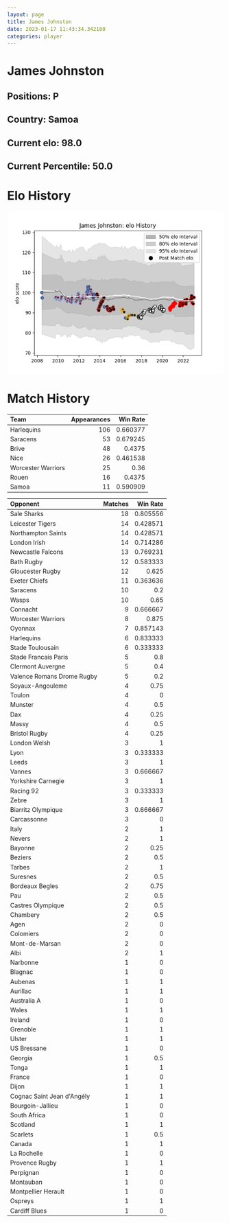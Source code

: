 ```yaml
---  
layout: page  
title: James Johnston  
date: 2023-01-17 11:43:34.342180  
categories: player  
---
```

# James Johnston

## Positions: P

## Country: Samoa

## Current elo: 98.0

## Current Percentile: 50.0

# Elo History


![elo history](history_JamesJohnston.png)
# Match History


| Team               |   Appearances |   Win Rate |
|:-------------------|--------------:|-----------:|
| Harlequins         |           106 |   0.660377 |
| Saracens           |            53 |   0.679245 |
| Brive              |            48 |   0.4375   |
| Nice               |            26 |   0.461538 |
| Worcester Warriors |            25 |   0.36     |
| Rouen              |            16 |   0.4375   |
| Samoa              |            11 |   0.590909 |

| Opponent                   |   Matches |   Win Rate |
|:---------------------------|----------:|-----------:|
| Sale Sharks                |        18 |   0.805556 |
| Leicester Tigers           |        14 |   0.428571 |
| Northampton Saints         |        14 |   0.428571 |
| London Irish               |        14 |   0.714286 |
| Newcastle Falcons          |        13 |   0.769231 |
| Bath Rugby                 |        12 |   0.583333 |
| Gloucester Rugby           |        12 |   0.625    |
| Exeter Chiefs              |        11 |   0.363636 |
| Saracens                   |        10 |   0.2      |
| Wasps                      |        10 |   0.65     |
| Connacht                   |         9 |   0.666667 |
| Worcester Warriors         |         8 |   0.875    |
| Oyonnax                    |         7 |   0.857143 |
| Harlequins                 |         6 |   0.833333 |
| Stade Toulousain           |         6 |   0.333333 |
| Stade Francais Paris       |         5 |   0.8      |
| Clermont Auvergne          |         5 |   0.4      |
| Valence Romans Drome Rugby |         5 |   0.2      |
| Soyaux-Angouleme           |         4 |   0.75     |
| Toulon                     |         4 |   0        |
| Munster                    |         4 |   0.5      |
| Dax                        |         4 |   0.25     |
| Massy                      |         4 |   0.5      |
| Bristol Rugby              |         4 |   0.25     |
| London Welsh               |         3 |   1        |
| Lyon                       |         3 |   0.333333 |
| Leeds                      |         3 |   1        |
| Vannes                     |         3 |   0.666667 |
| Yorkshire Carnegie         |         3 |   1        |
| Racing 92                  |         3 |   0.333333 |
| Zebre                      |         3 |   1        |
| Biarritz Olympique         |         3 |   0.666667 |
| Carcassonne                |         3 |   0        |
| Italy                      |         2 |   1        |
| Nevers                     |         2 |   1        |
| Bayonne                    |         2 |   0.25     |
| Beziers                    |         2 |   0.5      |
| Tarbes                     |         2 |   1        |
| Suresnes                   |         2 |   0.5      |
| Bordeaux Begles            |         2 |   0.75     |
| Pau                        |         2 |   0.5      |
| Castres Olympique          |         2 |   0.5      |
| Chambery                   |         2 |   0.5      |
| Agen                       |         2 |   0        |
| Colomiers                  |         2 |   0        |
| Mont-de-Marsan             |         2 |   0        |
| Albi                       |         2 |   1        |
| Narbonne                   |         1 |   0        |
| Blagnac                    |         1 |   0        |
| Aubenas                    |         1 |   1        |
| Aurillac                   |         1 |   1        |
| Australia A                |         1 |   0        |
| Wales                      |         1 |   1        |
| Ireland                    |         1 |   0        |
| Grenoble                   |         1 |   1        |
| Ulster                     |         1 |   1        |
| US Bressane                |         1 |   0        |
| Georgia                    |         1 |   0.5      |
| Tonga                      |         1 |   1        |
| France                     |         1 |   0        |
| Dijon                      |         1 |   1        |
| Cognac Saint Jean d'Angély |         1 |   1        |
| Bourgoin-Jallieu           |         1 |   0        |
| South Africa               |         1 |   0        |
| Scotland                   |         1 |   1        |
| Scarlets                   |         1 |   0.5      |
| Canada                     |         1 |   1        |
| La Rochelle                |         1 |   0        |
| Provence Rugby             |         1 |   1        |
| Perpignan                  |         1 |   0        |
| Montauban                  |         1 |   0        |
| Montpellier Herault        |         1 |   0        |
| Ospreys                    |         1 |   1        |
| Cardiff Blues              |         1 |   0        |
